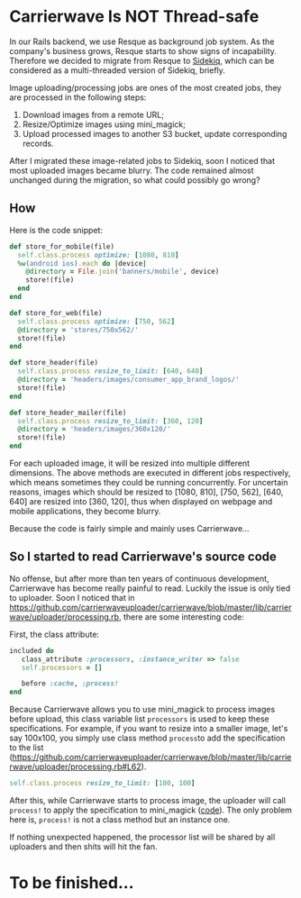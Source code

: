 # Carrierwave Is NOT Thread-safe

In our Rails backend, we use Resque as background job system. As the company's business grows, Resque starts to show signs of incapability. Therefore we decided to migrate from Resque to [Sidekiq](https://github.com/mperham/sidekiq), which can be considered as a multi-threaded version of Sidekiq, briefly.

Image uploading/processing jobs are ones of the most created jobs, they are processed in the following steps:
1. Download images from a remote URL;
2. Resize/Optimize images using mini_magick;
3. Upload processed images to another S3 bucket, update corresponding records.

After I migrated these image-related jobs to Sidekiq, soon I noticed that most uploaded images became blurry. The code remained almost unchanged during the migration, so what could possibly go wrong?

## How

Here is the code snippet:

```ruby
def store_for_mobile(file)
  self.class.process optimize: [1080, 810]
  %w(android ios).each do |device|
    @directory = File.join('banners/mobile', device)
    store!(file)
  end
end

def store_for_web(file)
  self.class.process optimize: [750, 562]
  @directory = 'stores/750x562/'
  store!(file)
end

def store_header(file)
  self.class.process resize_to_limit: [640, 640]
  @directory = 'headers/images/consumer_app_brand_logos/'
  store!(file)
end

def store_header_mailer(file)
  self.class.process resize_to_limit: [360, 120]
  @directory = 'headers/images/360x120/'
  store!(file)
end
```

For each uploaded image, it will be resized into multiple different dimensions. The above methods are executed in different jobs respectively, which means sometimes they could be running concurrently. For uncertain reasons, images which should be resized to [1080, 810], [750, 562], [640, 640] are resized into [360, 120], thus when displayed on webpage and mobile applications, they become blurry.

Because the code is fairly simple and mainly uses Carrierwave...

## So I started to read Carrierwave's source code
No offense, but after more than ten years of continuous development, Carrierwave has become really painful to read. Luckily the issue is only tied to uploader.
Soon I noticed that in https://github.com/carrierwaveuploader/carrierwave/blob/master/lib/carrierwave/uploader/processing.rb, there are some interesting code:

First, the class attribute:
```ruby
included do
   class_attribute :processors, :instance_writer => false
   self.processors = []

   before :cache, :process!
end
```
Because Carrierwave allows you to use mini_magick to process images before upload, this class variable list `processors` is used to keep these specifications. For example, if you want to resize into a smaller image, let's say 100x100, you simply use class method `process`to add the specification to the list (https://github.com/carrierwaveuploader/carrierwave/blob/master/lib/carrierwave/uploader/processing.rb#L62).

```ruby
self.class.process resize_to_limit: [100, 100]
```
After this, while Carrierwave starts to process image, the uploader will call `process!` to apply the specification to mini_magick ([code](https://github.com/carrierwaveuploader/carrierwave/blob/master/lib/carrierwave/uploader/processing.rb#L71)). The only problem here is, `process!` is not a class method but an instance one.

If nothing unexpected happened, the processor list will be shared by all uploaders and then shits will hit the fan.



# To be finished...
